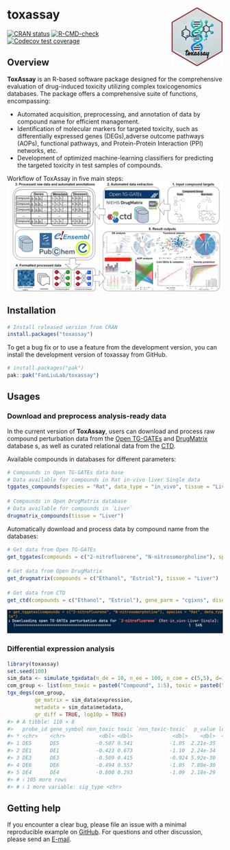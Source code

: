
<!-- README.md is generated from README.Rmd. Please edit that file -->

# toxassay <a href="https://dplyr.tidyverse.org"><img src="man/figures/logo.png" align="right" height="138" /></a>

<!-- badges: start -->

[![CRAN
status](https://www.r-pkg.org/badges/version/dplyr)](https://cran.r-project.org/package=dplyr)
[![R-CMD-check](https://github.com/tidyverse/dplyr/actions/workflows/R-CMD-check.yaml/badge.svg)](https://github.com/tidyverse/dplyr/actions/workflows/R-CMD-check.yaml)
[![Codecov test
coverage](https://codecov.io/gh/tidyverse/dplyr/branch/main/graph/badge.svg)](https://app.codecov.io/gh/tidyverse/dplyr?branch=main)
<!-- badges: end -->

## Overview

**ToxAssay** is an R-based software package designed for the
comprehensive evaluation of drug-induced toxicity utilizing complex
toxicogenomics databases. The package offers a comprehensive suite of
functions, encompassing:

- Automated acquisition, preprocessing, and annotation of data by
  compound name for efficient management.
- Identification of molecular markers for targeted toxicity, such as
  differentially expressed genes (DEGs),adverse outcome pathways (AOPs),
  functional pathways, and Protein-Protein Interaction (PPI) networks,
  etc.
- Development of optimized machine-learning classifiers for predicting
  the targeted toxicity in test samples of compounds.

Workflow of ToxAssay in five main steps:
<img src="man/figures/workflow.png" width="890"/>

## Installation

``` r
# Install released version from CRAN
install.packages("toxassay")
```

To get a bug fix or to use a feature from the development version, you
can install the development version of toxassay from GitHub.

``` r
# install.packages("pak")
pak::pak("FanLiuLab/toxassay")
```

## Usages

### Download and preprocess analysis-ready data

In the current version of **ToxAssay**, users can download and process
raw compound perturbation data from the [Open
TG-GATEs](https://dbarchive.biosciencedbc.jp/en/open-tggates/download.html)
and [DrugMatrix](https://ntp.niehs.nih.gov/data/drugmatrix) database s,
as well as curated relational data from the [CTD](https://ctdbase.org).

Available compounds in databases for different parameters:

``` r
# Compounds in Open TG-GATEs data base
# Data available for compounds in Rat in-vivo liver Single data
tggates_compounds(species = "Rat", data_type = "in_vivo", tissue = "Liver", dose_type = "Single")

# Compounds in Open DrugMatrix database
# Data available for compounds in `Liver`
drugmatrix_compounds(tissue = "Liver")
```

Automatically download and process data by compound name from the
databases:

``` r
# Get data from Open TG-GATEs
get_tggates(compounds = c("2-nitrofluorene", "N-nitrosomorpholine"), species = "Rat", data_type = "in_vivo", tissue = "Liver", dose_type = "Single")

# Get data from Open DrugMatrix
get_drugmatrix(compounds = c("Ethanol", "Estriol"), tissue = "Liver")

# Get data from CTD
get_ctd(compounds = c("Ethanol", "Estriol"), gene_parm = "cgixns", disease_parm = "diseases")
```

<img src="man/figures/downloading.png" width="890"/>

### Differential expression analysis

``` r
library(toxassay)
set.seed(100)
sim_data <- simulate_tgxdata(n_de = 10, n_ee = 100, n_com = c(5,5), d=1)
com_group <- list(non_toxic = paste0("Compound", 1:5), toxic = paste0("Compound", 6:10))
tgx_degs(com_group, 
         ge_matrix = sim_data$expression, 
         metadata = sim_data$metadata, 
         gr_diff = TRUE, log10p = TRUE)
#> # A tibble: 110 × 8
#>   probe_id gene_symbol non_toxic toxic `non_toxic-toxic`  p_value log10p
#> * <chr>    <chr>           <dbl> <dbl>             <dbl>    <dbl>  <dbl>
#> 1 DE5      DE5            -0.507 0.541            -1.05  2.21e-35   34.7
#> 2 DE1      DE1            -0.423 0.673            -1.10  2.24e-34   33.6
#> 3 DE3      DE3            -0.509 0.415            -0.924 5.92e-30   29.2
#> 4 DE6      DE6            -0.494 0.557            -1.05  7.80e-30   29.1
#> 5 DE4      DE4            -0.800 0.293            -1.09  2.18e-29   28.7
#> # ℹ 105 more rows
#> # ℹ 1 more variable: sig_type <chr>
```

## Getting help

If you encounter a clear bug, please file an issue with a minimal
reproducible example on
[GitHub](https://github.com/ringku09/toxassay/issues). For questions and
other discussion, please send an [E-mail](mailto:ringku_740@yahoo.com).
